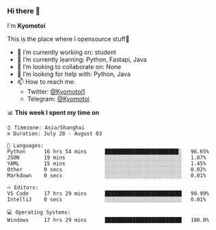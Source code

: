 ### Hi there 👋

I'm **Kyomotoi**

This is the place where I opensource stuff🤺

- 🔭 I’m currently working on: student
- 🌱 I’m currently learning: Python, Fastapi, Java
- 👯 I’m looking to collaborate on: None
- 🤔 I’m looking for help with: Python, Java
- 📫 How to reach me: 
    - Twitter: [@Kyomotoi1](https://twitter.com/Kyomotoi1) 
    - Telegram: [@Kyomotoi](https://t.me/Kyomotoi)

📊 **This week I spent my time on**
<!--START_SECTION:waka-->
```text
⌚︎ Timezone: Asia/Shanghai
🔛 Duration: July 28 - August 03

💬 Languages: 
Python      16 hrs 54 mins      ████████████████████████░   96.65% 
JSON        19 mins             ░░░░░░░░░░░░░░░░░░░░░░░░░   1.87% 
YAML        15 mins             ░░░░░░░░░░░░░░░░░░░░░░░░░   1.45% 
Other       0 secs              ░░░░░░░░░░░░░░░░░░░░░░░░░   0.02% 
Markdown    0 secs              ░░░░░░░░░░░░░░░░░░░░░░░░░   0.01%

🔥 Editors: 
VS Code     17 hrs 29 mins      █████████████████████████   99.99% 
IntelliJ    0 secs              ░░░░░░░░░░░░░░░░░░░░░░░░░   0.01%

💻 Operating Systems: 
Windows     17 hrs 29 mins      █████████████████████████   100.0%
```
<!--END_SECTION:waka-->

